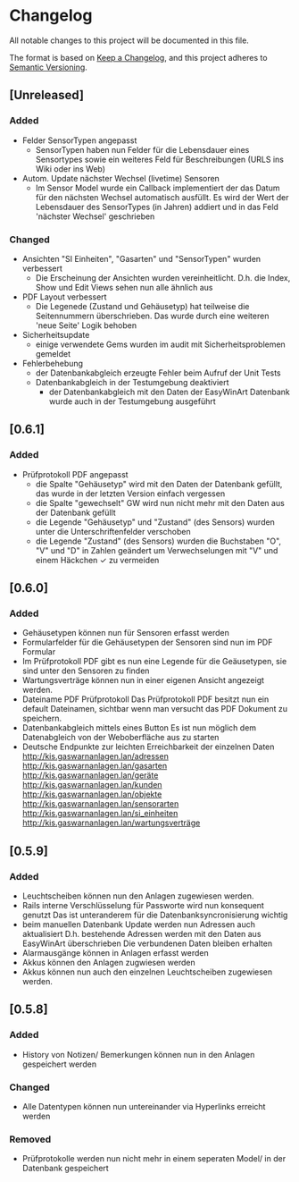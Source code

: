 # Changelog
All notable changes to this project will be documented in this file.

The format is based on [Keep a Changelog](https://keepachangelog.com/en/1.0.0/),
and this project adheres to [Semantic Versioning](https://semver.org/spec/v2.0.0.html).

## [Unreleased]
### Added
- Felder SensorTypen angepasst
    - SensorTypen haben nun Felder für die Lebensdauer eines Sensortypes sowie
      ein weiteres Feld für Beschreibungen (URLS ins Wiki oder ins Web)
- Autom. Update nächster Wechsel (livetime) Sensoren
    - Im Sensor Model wurde ein Callback implementiert der das Datum für den
      nächsten Wechsel automatisch ausfüllt. Es wird der Wert der Lebensdauer des
      SensorTypes (in Jahren) addiert und in das Feld 'nächster Wechsel'
      geschrieben
### Changed
- Ansichten "SI Einheiten", "Gasarten" und "SensorTypen" wurden verbessert
    - Die Erscheinung der Ansichten wurden vereinheitlicht.
      D.h. die Index, Show und Edit Views sehen nun alle ähnlich aus
- PDF Layout verbessert
    - Die Legenede (Zustand und Gehäusetyp) hat teilweise die Seitennummern 
      überschrieben. Das wurde durch eine weiteren 'neue Seite' Logik behoben
- Sicherheitsupdate
    - einige verwendete Gems wurden im audit mit Sicherheitsproblemen gemeldet
- Fehlerbehebung
    - der Datenbankabgleich erzeugte Fehler beim Aufruf der Unit Tests
    - Datenbankabgleich in der Testumgebung deaktiviert
        - der Datenbankabgleich mit den Daten der EasyWinArt Datenbank wurde
          auch in der Testumgebung ausgeführt
## [0.6.1]
### Added
- Prüfprotokoll PDF angepasst
  - die Spalte "Gehäusetyp" wird mit den Daten der Datenbank gefüllt,
    das wurde in der letzten Version einfach vergessen
  - die Spalte "gewechselt" GW wird nun nicht mehr mit den Daten aus der
    Datenbank gefüllt
  - die Legende "Gehäusetyp" und "Zustand" (des Sensors) wurden unter die
    Unterschriftenfelder verschoben
  - die Legende "Zustand" (des Sensors) wurden die Buchstaben "O", "V" und
    "D" in Zahlen geändert um Verwechselungen
    mit "V" und einem Häckchen ✓ zu vermeiden

## [0.6.0]
### Added
- Gehäusetypen können nun für Sensoren erfasst werden
- Formularfelder für die Gehäusetypen der Sensoren sind nun im PDF Formular
- Im Prüfprotokoll PDF gibt es nun eine Legende für die Geäusetypen,
    sie sind unter den Sensoren zu finden
- Wartungsverträge können nun in einer eigenen Ansicht angezeigt werden.
- Dateiname PDF Prüfprotokoll
    Das Prüfprotokoll PDF besitzt nun ein default Dateinamen, sichtbar wenn man
    versucht das PDF Dokument zu speichern.
- Datenbankabgleich mittels eines Button
    Es ist nun möglich dem Datenabgleich von der Weboberfläche aus zu starten
- Deutsche Endpunkte zur leichten Erreichbarkeit der einzelnen Daten
    http://kis.gaswarnanlagen.lan/adressen
    http://kis.gaswarnanlagen.lan/gasarten
    http://kis.gaswarnanlagen.lan/geräte
    http://kis.gaswarnanlagen.lan/kunden
    http://kis.gaswarnanlagen.lan/objekte
    http://kis.gaswarnanlagen.lan/sensorarten
    http://kis.gaswarnanlagen.lan/si_einheiten
    http://kis.gaswarnanlagen.lan/wartungsverträge


## [0.5.9]
### Added
- Leuchtscheiben können nun den Anlagen zugewiesen werden.
- Rails interne Verschlüsselung für Passworte wird nun konsequent genutzt
    Das ist unteranderem für die Datenbanksyncronisierung wichtig
- beim manuellen Datenbank Update werden nun Adressen auch aktualisiert
    D.h. bestehende Adressen werden mit den Daten aus EasyWinArt überschrieben
    Die verbundenen Daten bleiben erhalten
- Alarmausgänge können in Anlagen erfasst werden
- Akkus können den Anlagen zugwiesen werden
- Akkus können nun auch den einzelnen Leuchtscheiben zugewiesen werden.

## [0.5.8]
### Added
- History von Notizen/ Bemerkungen können nun in den Anlagen gespeichert werden

### Changed
- Alle Datentypen können nun untereinander via Hyperlinks erreicht werden

### Removed
- Prüfprotokolle werden nun nicht mehr in einem seperaten Model/ in der
Datenbank gespeichert
